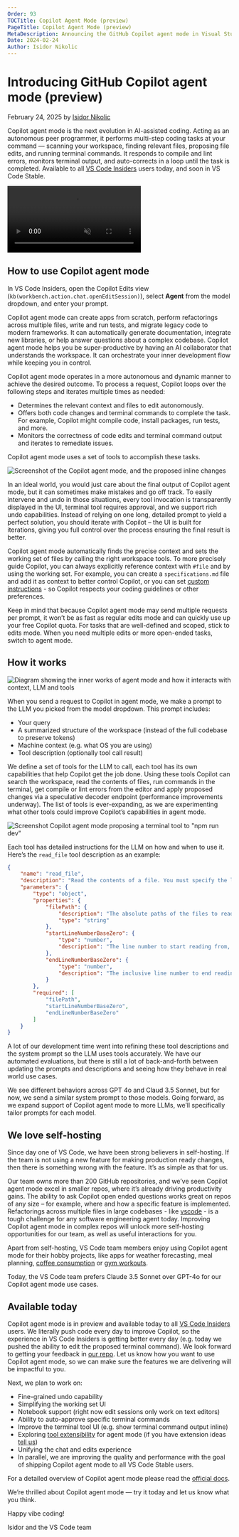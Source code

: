 ```yaml
---
Order: 93
TOCTitle: Copilot Agent Mode (preview)
PageTitle: Copilot Agent Mode (preview)
MetaDescription: Announcing the GitHub Copilot agent mode in Visual Studio Code.
Date: 2024-02-24
Author: Isidor Nikolic
---
```


# Introducing GitHub Copilot agent mode (preview)

February 24, 2025 by [Isidor Nikolic](https://github.com/isidorn)

Copilot agent mode is the next evolution in AI-assisted coding. Acting as an autonomous peer programmer, it performs multi-step coding tasks at your command — scanning your workspace, finding relevant files, proposing file edits, and running terminal commands. It responds to compile and lint errors, monitors terminal output, and auto-corrects in a loop until the task is completed. Available to all [VS Code Insiders](https://code.visualstudio.com/insiders/) users today, and soon in VS Code Stable.

<video src="agent-mode.mp4" title="Copilot Edits video" autoplay muted controls></video>

## How to use Copilot agent mode

In VS Code Insiders, open the Copilot Edits view (`kb(workbench.action.chat.openEditSession)`), select **Agent** from the model dropdown, and enter your prompt.

Copilot agent mode can create apps from scratch, perform refactorings across multiple files, write and run tests, and migrate legacy code to modern frameworks. It can automatically generate documentation, integrate new libraries, or help answer questions about a complex codebase. Copilot agent mode helps you be super-productive by having an AI collaborator that understands the workspace. It can orchestrate your inner development flow while keeping you in control.

Copilot agent mode operates in a more autonomous and dynamic manner to achieve the desired outcome. To process a request, Copilot loops over the following steps and iterates multiple times as needed:
* Determines the relevant context and files to edit autonomously.
* Offers both code changes and terminal commands to complete the task. For example, Copilot might compile code, install packages, run tests, and more.
* Monitors the correctness of code edits and terminal command output and iterates to remediate issues.

Copilot agent mode uses a set of tools to accomplish these tasks.

![Screenshot of the Copilot agent mode, and the proposed inline changes](full-agent-mode.png)

In an ideal world, you would just care about the final output of Copilot agent mode, but it can sometimes make mistakes and go off track. To easily intervene and undo in those situations, every tool invocation is transparently displayed in the UI, terminal tool requires approval, and we support rich undo capabilities. Instead of relying on one long, detailed prompt to yield a perfect solution, you should iterate with Copilot – the UI is built for iterations, giving you full control over the process ensuring the final result is better.

Copilot agent mode automatically finds the precise context and sets the working set of files by calling the right workspace tools. To more precisely guide Copilot, you can always explicitly reference context with `#file` and by using the working set. For example, you can create a `specifications.md` file and add it as context to better control Copilot, or you can set [custom instructions](/docs/copilot/copilot-customization.md) - so Copilot respects your coding guidelines or other preferences.

Keep in mind that because Copilot agent mode may send multiple requests per prompt, it won’t be as fast as regular edits mode and can quickly use up your free Copilot quota. For tasks that are well-defined and scoped, stick to edits mode. When you need multiple edits or more open-ended tasks, switch to agent mode.

## How it works

![Diagram showing the inner works of agent mode and how it interacts with context, LLM and tools](diagram.png)

When you send a request to Copilot in agent mode, we make a prompt to the LLM you picked from the model dropdown. This prompt includes:
* Your query
* A summarized structure of the workspace (instead of the full codebase to preserve tokens)
* Machine context (e.g. what OS you are using)
* Tool description (optionally tool call result)

We define a set of tools for the LLM to call, each tool has its own capabilities that help Copilot get the job done. Using these tools Copilot can search the workspace, read the contents of files, run commands in the terminal, get compile or lint errors from the editor and apply proposed changes via a speculative decoder endpoint (performance improvements underway). The list of tools is ever-expanding, as we are experimenting what other tools could improve Copilot’s capabilities in agent mode.

![Screenshot Copilot agent mode proposing a terminal tool to "npm run dev"](terminal-tool.png)

Each tool has detailed instructions for the LLM on how and when to use it. Here’s the `read_file` tool description as an example:

```json
{
    "name": "read_file",
    "description": "Read the contents of a file. You must specify the line range you're interested in, and if the file is larger, you will be given an outline of the rest of the file. If the file contents returned are insufficient for your task, you may call this tool again to retrieve more content.",
    "parameters": {
        "type": "object",
        "properties": {
            "filePath": {
                "description": "The absolute paths of the files to read.",
                "type": "string"
            },
            "startLineNumberBaseZero": {
                "type": "number",
                "description": "The line number to start reading from, 0-based."
            },
            "endLineNumberBaseZero": {
                "type": "number",
                "description": "The inclusive line number to end reading at, 0-based."
            }
        },
        "required": [
            "filePath",
            "startLineNumberBaseZero",
            "endLineNumberBaseZero"
        ]
    }
}
```

A lot of our development time went into refining these tool descriptions and the system prompt so the LLM uses tools accurately. We have our automated evaluations, but there is still a lot of back-and-forth between updating the prompts and descriptions and seeing how they behave in real world use cases.

We see different behaviors across GPT 4o and Claud 3.5 Sonnet, but for now, we send a similar system prompt to those models. Going forward, as we expand support of Copilot agent mode to more LLMs, we’ll specifically tailor prompts for each model.

## We love self-hosting

Since day one of VS Code, we have been strong believers in self-hosting. If the team is not using a new feature for making production ready changes, then there is something wrong with the feature. It’s as simple as that for us.

Our team owns more than 200 GitHub repositories, and we’ve seen Copilot agent mode excel in smaller repos, where it’s already driving productivity gains. The ability to ask Copilot open ended questions works great on repos of any size – for example, where and how a specific feature is implemented. Refactorings across multiple files in large codebases - like [vscode](https://github.com/microsoft/vscode) - is a tough challenge for any software engineering agent today. Improving Copilot agent mode in complex repos will unlock more self-hosting opportunities for our team, as well as useful interactions for you.

Apart from self-hosting, VS Code team members enjoy using Copilot agent mode for their hobby projects, like apps for weather forecasting, meal planning, [coffee consumption](https://www.youtube.com/watch?v=pUK7MRzoTDc) or [gym workouts](https://www.youtube.com/watch?v=gKEWB0vg_Cs).

Today, the VS Code team prefers Claude 3.5 Sonnet over GPT-4o for our Copilot agent mode use cases.

## Available today

Copilot agent mode is in preview and available today to all [VS Code Insiders](https://code.visualstudio.com/insiders/) users. We literally push code every day to improve Copilot, so the experience in VS Code Insiders is getting better every day (e.g. today we pushed the ability to edit the proposed terminal command). We look forward to getting your feedback in [our repo](http://github.com/microsoft/vscode-copilot-release/issues/). Let us know how you want to use Copilot agent mode, so we can make sure the features we are delivering will be impactful to you.

Next, we plan to work on:
* Fine-grained undo capability
* Simplifying the working set UI
* Notebook support (right now edit sessions only work on text editors)
* Ability to auto-approve specific terminal commands
* Improve the terminal tool UI (e.g. show terminal command output inline)
* Exploring [tool extensibility](/api/extension-guides/tools.md) for agent mode (if you have extension ideas [tell us](https://github.com/microsoft/vscode-discussions/discussions/2411))
* Unifying the chat and edits experience
* In parallel, we are improving the quality and performance with the goal of shipping Copilot agent mode to all VS Code Stable users.

For a detailed overview of Copilot agent mode please read the [official docs](/docs/copilot/copilot-edits.md#use-agent-mode-preview).

We’re thrilled about Copilot agent mode — try it today and let us know what you think.

Happy vibe coding!

Isidor and the VS Code team
